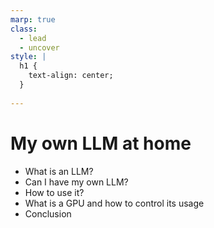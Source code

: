 ```yaml
---
marp: true
class: 
  - lead
  - uncover 
style: |
  h1 {
    text-align: center;
  }
  
---
```


# My own LLM at home

- What is an LLM?
- Can I have my own LLM?
- How to use it?
- What is a GPU and how to control its usage
- Conclusion